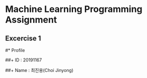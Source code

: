 Machine Learning Programming Assignment
=======================================
__Excercise 1__
------------
#* Profile

##+ ID : 20191167

##+ Name : 최진용(Choi Jinyong)
